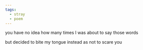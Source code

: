 ```yaml
---
tags:
  - stray
  - poem
---
```

you have no idea
how many times
I was about to say
those words

but decided
to bite my tongue
instead
as not to 
scare you
